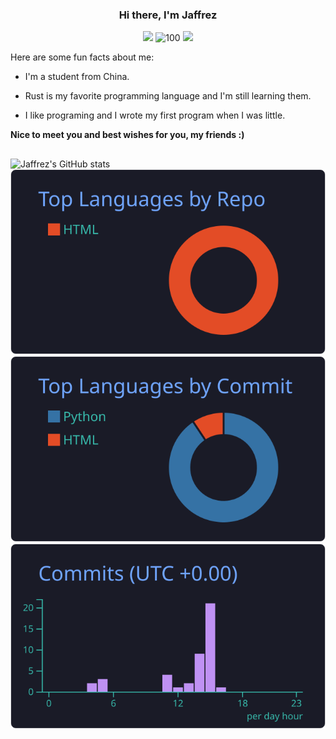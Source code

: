 <h3 align="center">Hi there, I'm Jaffrez</h3>
<p align="middle">
<img src="https://img.shields.io/badge/Coding...-8A2BE2"/>
<img src="https://komarev.com/ghpvc/?username=jaffrez" alt="100"/>
<img src="https://img.shields.io/github/stars/jaffrez"/>
<p/>
Here are some fun facts about me:

- I'm a student from China.

- Rust is my favorite programming language and I'm still learning them.

- I like programing and I wrote my first program when I was little.

**Nice to meet you and best wishes for you, my friends :)**

<h2></h2>

![Jaffrez's GitHub stats](https://github-readme-stats.vercel.app/api?username=jaffrez&show_icons=true&theme=tokyonight)  
[![](https://raw.githubusercontent.com/Jaffrez/Jaffrez/main/profile-summary-card-output/tokyonight/1-repos-per-language.svg)](https://github.com/vn7n24fzkq/github-profile-summary-cards) [![](https://raw.githubusercontent.com/Jaffrez/Jaffrez/main/profile-summary-card-output/tokyonight/2-most-commit-language.svg)](https://github.com/vn7n24fzkq/github-profile-summary-cards)  
![](https://raw.githubusercontent.com/Jaffrez/Jaffrez/main/profile-summary-card-output/tokyonight/4-productive-time.svg)
